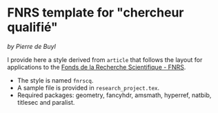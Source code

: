 # FNRS template for "chercheur qualifié"
*by Pierre de Buyl*

I provide here a style derived from `article` that follows the layout for
applications to the [Fonds de la Recherche Scientifique -
FNRS](https://www.fnrs.be/).

- The style is named `fnrscq`.
- A sample file is provided in `research_project.tex`.
- Required packages: geometry, fancyhdr, amsmath, hyperref, natbib, titlesec
  and paralist.

